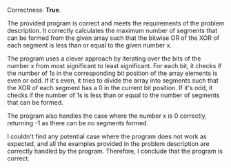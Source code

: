 Correctness: **True**.

The provided program is correct and meets the requirements of the problem description. It correctly calculates the maximum number of segments that can be formed from the given array such that the bitwise OR of the XOR of each segment is less than or equal to the given number x.

The program uses a clever approach by iterating over the bits of the number x from most significant to least significant. For each bit, it checks if the number of 1s in the corresponding bit position of the array elements is even or odd. If it's even, it tries to divide the array into segments such that the XOR of each segment has a 0 in the current bit position. If it's odd, it checks if the number of 1s is less than or equal to the number of segments that can be formed.

The program also handles the case where the number x is 0 correctly, returning -1 as there can be no segments formed.

I couldn't find any potential case where the program does not work as expected, and all the examples provided in the problem description are correctly handled by the program. Therefore, I conclude that the program is correct.